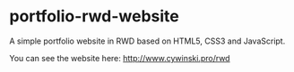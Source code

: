# portfolio-rwd-website
A simple portfolio website in RWD based on HTML5, CSS3 and JavaScript.

You can see the website here: http://www.cywinski.pro/rwd
